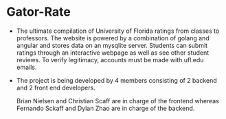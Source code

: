 # Gator-Rate


-  The ultimate compilation of University of Florida ratings from
    classes to professors. The website is powered by a combination of
    golang and angular and stores data on an mysqlite server. 
    Students can submit ratings through an interactive webpage as well
    as see other student reviews. To verify legitimacy, accounts must be made
    with ufl.edu emails.

- The project is being developed by 4 members consisting of 2 backend and 2 front end developers.

    Brian Nielsen and Christian Scaff are in charge of the frontend whereas
    Fernando Sckaff and Dylan Zhao are in charge of the backend.

